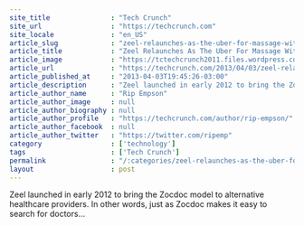 ```yaml
---
site_title               : "Tech Crunch"
site_url                 : "https://techcrunch.com"
site_locale              : "en_US"
article_slug             : "zeel-relaunches-as-the-uber-for-massage-with-new-on-demand-mobile-booking-service"
article_title            : "Zeel Relaunches As The Uber For Massage With New On-Demand, Mobile Booking Service"
article_image            : "https://tctechcrunch2011.files.wordpress.com/2013/04/screen-shot-2013-04-03-at-5-47-43-pm.png?w=318&h=400&crop=1"
article_url              : "https://techcrunch.com/2013/04/03/zeel-relaunches-as-the-uber-for-massage-with-new-on-demand-mobile-booking-engine/"
article_published_at     : "2013-04-03T19:45:26-03:00"
article_description      : "Zeel launched in early 2012 to bring the Zocdoc model to alternative healthcare providers. In other words, just as Zocdoc makes it easy to search for doctors..."
article_author_name      : "Rip Empson"
article_author_image     : null
article_author_biography : null
article_author_profile   : "https://techcrunch.com/author/rip-empson/"
article_author_facebook  : null
article_author_twitter   : "https://twitter.com/ripemp"
category                 : ['technology']
tags                     : ['Tech Crunch']
permalink                : "/:categories/zeel-relaunches-as-the-uber-for-massage-with-new-on-demand-mobile-booking-service/"
layout                   : post
---
```


Zeel launched in early 2012 to bring the Zocdoc model to alternative healthcare providers. In other words, just as Zocdoc makes it easy to search for doctors...
